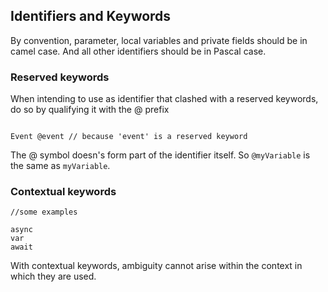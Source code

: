 ## Identifiers and Keywords

By convention, parameter, local variables and private fields should be in camel case.
And all other identifiers should be in Pascal case. 

### Reserved keywords
When intending to use as identifier that clashed with a reserved keywords, do so by qualifying it with the @ prefix

```

Event @event // because 'event' is a reserved keyword

```

The @ symbol doesn's form part of the identifier itself. So `@myVariable` is the same as `myVariable`.

### Contextual keywords

```
//some examples

async
var 
await
```
With contextual keywords, ambiguity cannot arise within the context in which they are used.

